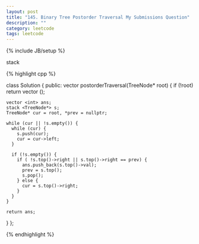 ```yaml
---
layout: post
title: "145. Binary Tree Postorder Traversal My Submissions Question"
description: ""
category: leetcode
tags: leetcode
---
```

{% include JB/setup %}

stack 

{% highlight cpp %}

class Solution {
public:
  vector<int> postorderTraversal(TreeNode* root) {
    if (!root) return vector <int>();

    vector <int> ans;
    stack <TreeNode*> s;
    TreeNode* cur = root, *prev = nullptr;

    while (cur || !s.empty()) {
      while (cur) {
        s.push(cur);
        cur = cur->left;
      }

      if (!s.empty()) {
        if ( !s.top()->right || s.top()->right == prev) {
          ans.push_back(s.top()->val);
          prev = s.top();
          s.pop();
        } else {
          cur = s.top()->right;
        }
      }
    }

    return ans;
  }
};

{% endhighlight %}